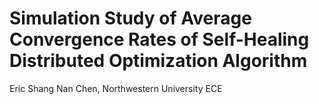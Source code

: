 # Simulation Study of Average Convergence Rates of Self-Healing Distributed Optimization Algorithm
Eric Shang Nan Chen, Northwestern University ECE


